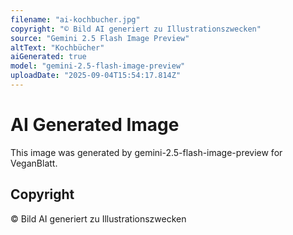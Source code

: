 ```yaml
---
filename: "ai-kochbucher.jpg"
copyright: "© Bild AI generiert zu Illustrationszwecken"
source: "Gemini 2.5 Flash Image Preview"
altText: "Kochbücher"
aiGenerated: true
model: "gemini-2.5-flash-image-preview"
uploadDate: "2025-09-04T15:54:17.814Z"
---
```


# AI Generated Image

This image was generated by gemini-2.5-flash-image-preview for VeganBlatt.

## Copyright
© Bild AI generiert zu Illustrationszwecken
